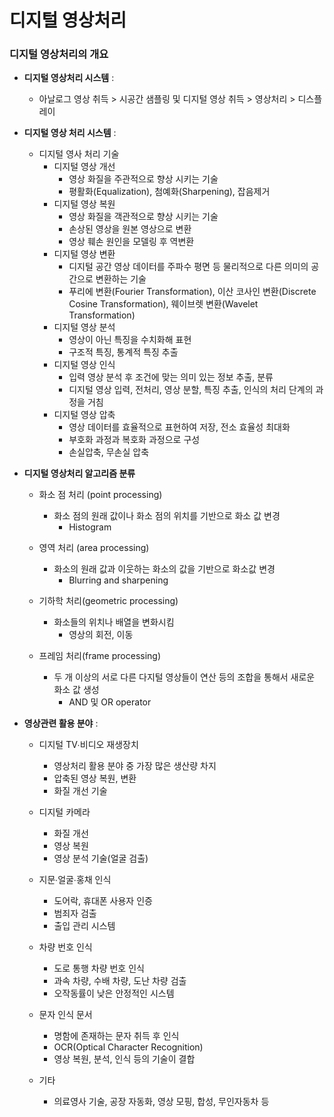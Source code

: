# 디지털 영상처리
### 디지털 영상처리의 개요

- **디지털 영상처리 시스템** : 
  - 아날로그 영상 취득 > 시공간 샘플링 및 디지털 영상 취득 > 영상처리 > 디스플레이
  
- **디지털 영상 처리 시스템** : 
  - 디지털 영사 처리 기술
    - 디지털 영상 개선
        - 영상 화질을 주관적으로 향상 시키는 기술 
        - 평활화(Equalization), 첨예화(Sharpening), 잡음제거
    - 디지털 영상 복원
        - 영상 화질을 객관적으로 향상 시키는 기술
        - 손상된 영상을 원본 영상으로 변환
        - 영상 훼손 원인을 모델링 후 역변환
    - 디지털 영상 변환
        - 디지털 공간 영상 데이터를 주파수 평면 등 물리적으로 다른 의미의 공간으로 변환하는 기술
        - 푸리에 변환(Fourier Transformation), 이산 코사인 변환(Discrete Cosine Transformation), 웨이브렛 변환(Wavelet Transformation)
    - 디지털 영상 분석
        - 영상이 아닌 특징을 수치화해 표현
        - 구조적 특징, 통계적 특징 추출
    - 디지털 영상 인식
        - 입력 영상 분석 후 조건에 맞는 의미 있는 정보 추출, 분류
        - 디지털 영상 입력, 전처리, 영상 분할, 특징 추출, 인식의 처리 단계의 과정을 거침
    - 디지털 영상 압축
        - 영상 데이터를 효율적으로 표현하여 저장, 전소 효율성 최대화
        - 부호화 과정과 복호화 과정으로 구성
        - 손실압축, 무손실 압축
        
 - **디지털 영상처리 알고리즘 분류**
    - 화소 점 처리 (point processing)
        - 화소 점의 원래 값이나 화소 점의 위치를 기반으로 화소 값 변경
            - Histogram

    - 영역 처리 (area processing)
        - 화소의 원래 값과 이웃하는 화소의 값을 기반으로 화소값 변경
            - Blurring and sharpening

    - 기하학 처리(geometric processing)
        - 화소들의 위치나 배열을 변화시킴
            - 영상의 회전, 이동

    - 프레임 처리(frame processing)
       - 두 개 이상의 서로 다른 다지털 영상들이 연산 등의 조합을 통해서 새로운 화소 값 생성
           - AND 및 OR operator
           
- **영상관련 활용 분야** : 
  - 디지털 TV∙비디오 재생장치
    - 영상처리 활용 분야 중 가장 많은 생산량 차지
    - 압축된 영상 복원, 변환
    - 화질 개선 기술

  - 디지털 카메라
     - 화질 개선
     - 영상 복원
     - 영상 분석 기술(얼굴 검출)

  - 지문∙얼굴∙홍채 인식
    - 도어락, 휴대폰 사용자 인증 
    - 범죄자 검출 
    - 출입 관리 시스템

  - 차량 번호 인식
    - 도로 통행 차량 번호 인식
    - 과속 차량, 수배 차량, 도난 차량 검출
    - 오작동률이 낮은 안정적인 시스템
    
  - 문자 인식 문서
    - 명함에 존재하는 문자 취득 후 인식 
    - OCR(Optical Character Recognition) 
    - 영상 복원, 분석, 인식 등의 기술이 결합

  - 기타
    - 의료영사 기술, 공장 자동화, 영상 모핑, 합성, 무인자동차 등
  
